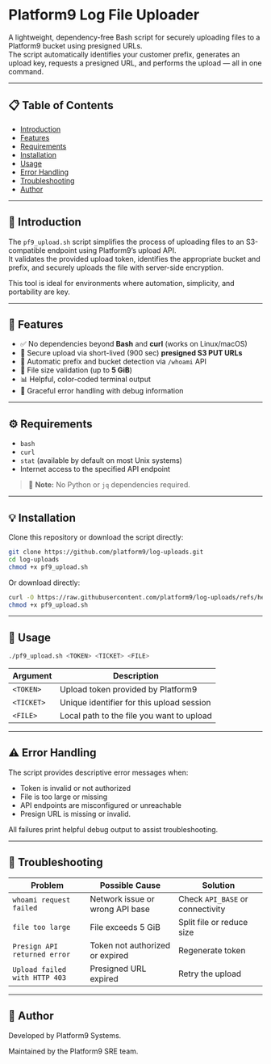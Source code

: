 # Platform9 Log File Uploader

A lightweight, dependency-free Bash script for securely uploading files to a Platform9 bucket using presigned URLs.  
The script automatically identifies your customer prefix, generates an upload key, requests a presigned URL, and performs the upload — all in one command.

---

## 📋 Table of Contents
- [Introduction](#introduction)
- [Features](#features)
- [Requirements](#requirements)
- [Installation](#installation)
- [Usage](#usage)
- [Error Handling](#error-handling)
- [Troubleshooting](#troubleshooting)
- [Author](#author)

---

## 🧭 Introduction

The `pf9_upload.sh` script simplifies the process of uploading files to an S3-compatible endpoint using Platform9’s upload API.  
It validates the provided upload token, identifies the appropriate bucket and prefix, and securely uploads the file with server-side encryption.

This tool is ideal for environments where automation, simplicity, and portability are key.

---

## 🚀 Features
- ✅ No dependencies beyond **Bash** and **curl** (works on Linux/macOS)
- 🔐 Secure upload via short-lived (900 sec) **presigned S3 PUT URLs**
- 🧾 Automatic prefix and bucket detection via `/whoami` API
- 💾 File size validation (up to **5 GiB**)
- 📊 Helpful, color-coded terminal output
- 🧠 Graceful error handling with debug information

---

## ⚙️ Requirements
- `bash`
- `curl`
- `stat` (available by default on most Unix systems)
- Internet access to the specified API endpoint

> 📝 **Note:** No Python or `jq` dependencies required.

---

## 💡 Installation

Clone this repository or download the script directly:

```bash
git clone https://github.com/platform9/log-uploads.git
cd log-uploads
chmod +x pf9_upload.sh
```
Or download directly:
```bash
curl -O https://raw.githubusercontent.com/platform9/log-uploads/refs/heads/main/pf9_upload.sh
chmod +x pf9_upload.sh
```

---

## 🧰 Usage
```bash
./pf9_upload.sh <TOKEN> <TICKET> <FILE>
```
| Argument   | Description                               |
| ---------- | ----------------------------------------- |
| `<TOKEN>`  | Upload token provided by Platform9        |
| `<TICKET>` | Unique identifier for this upload session |
| `<FILE>`   | Local path to the file you want to upload |

---

## ⚠️ Error Handling

The script provides descriptive error messages when:

- Token is invalid or not authorized
- File is too large or missing
- API endpoints are misconfigured or unreachable
- Presign URL is missing or invalid.

All failures print helpful debug output to assist troubleshooting.

---

## 🧯 Troubleshooting
| Problem                       | Possible Cause                  | Solution                         |
| ----------------------------- | ------------------------------- | -------------------------------- |
| `whoami request failed`       | Network issue or wrong API base | Check `API_BASE` or connectivity |
| `file too large`              | File exceeds 5 GiB              | Split file or reduce size        |
| `Presign API returned error`  | Token not authorized or expired | Regenerate token                 |
| `Upload failed with HTTP 403` | Presigned URL expired           | Retry the upload                 |


---

## 🧩 Author
Developed by Platform9 Systems.

Maintained by the Platform9 SRE team.
